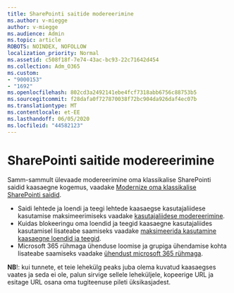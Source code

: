 ```yaml
---
title: SharePointi saitide modereerimine
ms.author: v-miegge
author: v-miegge
ms.audience: Admin
ms.topic: article
ROBOTS: NOINDEX, NOFOLLOW
localization_priority: Normal
ms.assetid: c508f18f-7e74-43ac-bc93-22c71642d454
ms.collection: Adm_O365
ms.custom:
- "9000153"
- "1692"
ms.openlocfilehash: 802cd3a2492141ebe4fcf7318abb6756c88753b5
ms.sourcegitcommit: f28dafa0f727870038f72bc904da926daf4ec07b
ms.translationtype: MT
ms.contentlocale: et-EE
ms.lasthandoff: 06/05/2020
ms.locfileid: "44582123"
---
```

# <a name="modernize-your-sharepoint-sites"></a>SharePointi saitide modereerimine

Samm-sammult ülevaade modereerimine oma klassikalise SharePointi saidid kaasaegne kogemus, vaadake [Modernize oma klassikalise SharePointi saidid](https://docs.microsoft.com/sharepoint/dev/transform/modernize-classic-sites).

* Saidi lehtede ja loendi ja teegi lehtede kaasaegse kasutajaliidese kasutamise maksimeerimiseks vaadake [kasutajaliidese modereerimine](https://docs.microsoft.com/sharepoint/dev/transform/modernize-userinterface).
* Kuidas blokeeringu oma loendid ja teegid kaasaegne kasutajaliides kasutamisel lisateabe saamiseks vaadake [maksimeerida kasutamine kaasaegne loendid ja teegid](https://docs.microsoft.com/sharepoint/dev/transform/modernize-userinterface-lists-and-libraries).
* Microsoft 365 rühmaga ühenduse loomise ja grupiga ühendamise kohta lisateabe saamiseks vaadake [ühendust microsoft 365 rühmaga](https://docs.microsoft.com/sharepoint/dev/transform/modernize-connect-to-office365-group).

**NB**!: kui tunnete, et teie lehekülg peaks juba olema kuvatud kaasaegses vaates ja seda ei ole, palun sirvige sellele leheküljele, kopeerige URL ja esitage URL osana oma tugiteenuse pileti üksikasjadest.
